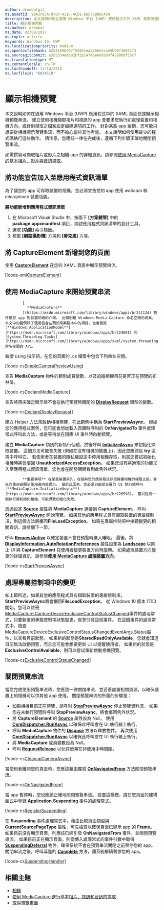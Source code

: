```yaml
---
author: drewbatgit
ms.assetid: 9BA3F85A-970F-411C-ACB1-B65768B8548A
description: 本文說明如何在通用 Windows 平台 (UWP) 應用程式中的 XAML 頁面快速顯示相機預覽串流。
title: 顯示相機預覽
ms.author: drewbat
ms.date: 02/08/2017
ms.topic: article
keywords: Windows 10, UWP
ms.localizationpriority: medium
ms.openlocfilehash: b258569b707f50051eaa266e2cae5b9971894cf3
ms.sourcegitcommit: e38b334edb82bf2b1474ba686990f4299b8f59c7
ms.translationtype: MT
ms.contentlocale: zh-TW
ms.lasthandoff: 11/14/2018
ms.locfileid: "6834519"
---
```

# <a name="display-the-camera-preview"></a>顯示相機預覽


本文說明如何在通用 Windows 平台 (UWP) 應用程式中的 XAML 頁面快速顯示相機預覽串流。 建立使用相機擷取相片和視訊的 app 會要求您執行如處理裝置和相機方向，或針對擷取之檔案設定編碼選項的工作。 針對某些 app 案例，您可能只想要從相機顯示預覽串流，而不擔心這些其他考量。 本文說明如何使用最少的程式碼執行這些動作。 請注意，您應該一律在完成後，遵循下列步驟正確地關閉預覽串流。

如需撰寫可擷取相片或影片之相機 app 的詳細資訊，請參閱[使用 MediaCapture 的基本相片、影片與音訊擷取](basic-photo-video-and-audio-capture-with-MediaCapture.md)。

## <a name="add-capability-declarations-to-the-app-manifest"></a>將功能宣告加入至應用程式資訊清單

為了讓您的 app 可存取裝置的相機，您必須宣告您的 app 使用 *webcam* 和 *microphone* 裝置功能。 

**將功能新增到應用程式資訊清單**

1.  在 Microsoft Visual Studio 中，按兩下 **\[方案總管\]** 中的 **package.appxmanifest** 項目，開啟應用程式資訊清單的設計工具。
2.  選取 **\[功能\]** 索引標籤。
3.  核取 **\[網路攝影機\]** 方塊和 **\[麥克風\]** 方塊。

## <a name="add-a-captureelement-to-your-page"></a>將 CaptureElement 新增到您的頁面

使用 [**CaptureElement**](https://msdn.microsoft.com/library/windows/apps/br209278) 在您的 XAML 頁面中顯示預覽串流。

[!code-xml[CaptureElement](./code/SimpleCameraPreview_Win10/cs/MainPage.xaml#SnippetCaptureElement)]



## <a name="use-mediacapture-to-start-the-preview-stream"></a>使用 MediaCapture 來開始預覽串流


            [
              **MediaCapture**
            ](https://msdn.microsoft.com/library/windows/apps/br241124) 物件是您 app 對裝置相機的介面。 此類別是 Windows.Media.Capture 命名空間的成員。 本文中的範例除了使用包含在預設專案範本中的項目，也會使用 [**Windows.ApplicationModel**](https://msdn.microsoft.com/library/windows/apps/br224691) 和 [System.Threading.Tasks](https://msdn.microsoft.com/library/windows/apps/xaml/system.threading.tasks.aspx) 命名空間的 API。

新增 using 指示詞，在您的頁面的 .cs 檔案中包含下列命名空間。

[!code-cs[SimpleCameraPreviewUsing](./code/SimpleCameraPreview_Win10/cs/MainPage.xaml.cs#SnippetSimpleCameraPreviewUsing)]

宣告 **MediaCapture** 物件的類別成員變數，以及追蹤相機目前是否正在預覽的布林值。 

[!code-cs[DeclareMediaCapture](./code/SimpleCameraPreview_Win10/cs/MainPage.xaml.cs#SnippetDeclareMediaCapture)]

宣告將用來確定顯示器不會在執行預覽時關閉的 [**DisplayRequest**](https://msdn.microsoft.com/library/windows/apps/Windows.System.Display.DisplayRequest) 類型的變數。

[!code-cs[DeclareDisplayRequest](./code/SimpleCameraPreview_Win10/cs/MainPage.xaml.cs#SnippetDeclareDisplayRequest)]

建立 Helper 方法來啟動相機預覽，在此範例中稱為 **StartPreviewAsync**。 根據您的應用程式案例，您可能會想從載入頁面時呼叫的 **OnNavigatedTo** 事件處理常式呼叫此方法，或是等待並在回應 UI 事件時啟動預覽。

建立 **MediaCapture** 類別的新執行個體，然後呼叫 [**InitializeAsync**](https://msdn.microsoft.com/library/windows/apps/br226598) 來初始化擷取裝置。 這個方法可能會失敗 (例如在沒有相機的裝置上)，因此您應該從 **try** 區塊中呼叫它。 若使用者在裝置的隱私權設定中停用相機存取，則當您嘗試初始化相機時將會擲回 **UnauthorizedAccessException**。 如果您沒有將適當的功能加入至應用程式資訊清單，您也會在開發期間看到此例外狀況。


            **重要事項** 在某些裝置系列，在授與您的應用程式存取裝置相機的權限之前，會先向使用者顯示使用者同意提示。 基於此因素，您必須只能從主要的 UI 執行緒呼叫 [**MediaCapture.InitializeAsync**](https://msdn.microsoft.com/library/windows/apps/br226598)。 嘗試從另一個執行緒初始化相機，可能導致初始化失敗。

透過設定 [**Source**](https://msdn.microsoft.com/library/windows/apps/br209280) 屬性將 **MediaCapture** 連接到 **CaptureElement**。 呼叫 [**StartPreviewAsync**](https://msdn.microsoft.com/library/windows/apps/br226613) 開始預覽。 如果其他的應用程式具有擷取裝置的專屬控制項，則這個方法將擲回**FileLoadException**。 如需在專屬控制項中接聽變更的相關資訊，請參閱下一節。

呼叫 [**RequestActive**](https://msdn.microsoft.com/library/windows/apps/Windows.System.Display.DisplayRequest.RequestActive) 以確定裝置不會在預覽時進入睡眠。 最後，將 [**DisplayInformation.AutoRotationPreferences**](https://msdn.microsoft.com/library/windows/apps/Windows.Graphics.Display.DisplayInformation.AutoRotationPreferences) 屬性設定為 [**Landscape**](https://msdn.microsoft.com/library/windows/apps/Windows.Graphics.Display.DisplayOrientations) 以防止 UI 與 **CaptureElement** 在使用者變更裝置方向時旋轉。 如需處理裝置方向變更的詳細資訊，請參閱[**使用 MediaCapture 處理裝置方向**](handle-device-orientation-with-mediacapture.md)。  

[!code-cs[StartPreviewAsync](./code/SimpleCameraPreview_Win10/cs/MainPage.xaml.cs#SnippetStartPreviewAsync)]

## <a name="handle-changes-in-exclusive-control"></a>處理專屬控制項中的變更
如上節所述，如果其他的應用程式具有擷取裝置的專屬控制項，**StartPreviewAsync**將會擲回**FileLoadException**。 從 Windows 10 版本 1703 開始，您可以註冊[MediaCapture.CaptureDeviceExclusiveControlStatusChanged](https://docs.microsoft.com/uwp/api/Windows.Media.Capture.MediaCapture.CaptureDeviceExclusiveControlStatusChanged)事件的處理常式，只要裝置的專屬控制項狀態變更，就會引發這個事件。 在這個事件的處理常式中，檢查[MediaCaptureDeviceExclusiveControlStatusChangedEventArgs.Status](https://docs.microsoft.com/uwp/api/windows.media.capture.mediacapturedeviceexclusivecontrolstatuschangedeventargs.Status)屬性，以查看目前狀態。 如果新的狀態是**SharedReadOnlyAvailable**，您就會知道目前無法啟動預覽，而且您可能會想要更新 UI 以提醒使用者。 如果新的狀態是**ExclusiveControlAvailable**，則可以嘗試重新啟動相機預覽。

[!code-cs[ExclusiveControlStatusChanged](./code/SimpleCameraPreview_Win10/cs/MainPage.xaml.cs#SnippetExclusiveControlStatusChanged)]

## <a name="shut-down-the-preview-stream"></a>關閉預覽串流

當您完成使用預覽串流時，您應該一律關閉串流，並妥善處置相關資源，以確保裝置上的相機可以供其他 app 使用。 關閉預覽串流的所需的步驟是：

-   如果相機目前正在預覽，請呼叫 [**StopPreviewAsync**](https://msdn.microsoft.com/library/windows/apps/br226622) 停止預覽資料流。 如果您在未執行預覽時呼叫 **StopPreviewAsync**，將會擲回例外狀況。
-   將 **CaptureElement** 的 [**Source**](https://msdn.microsoft.com/library/windows/apps/br209280) 屬性設為 Null。 使用 [**CoreDispatcher.RunAsync**](https://msdn.microsoft.com/library/windows/apps/windows.ui.core.coredispatcher.runasync.aspx) 以確保此呼叫會在 UI 執行緒上執行。
-   呼叫 **MediaCapture** 物件的 [**Dispose**](https://msdn.microsoft.com/library/windows/apps/dn278858) 方法以釋放物件。 再次使用 [**CoreDispatcher.RunAsync**](https://msdn.microsoft.com/library/windows/apps/windows.ui.core.coredispatcher.runasync.aspx) 以確保此呼叫會在 UI 執行緒上執行。
-   將 **MediaCapture** 成員變數設為 Null。
-   呼叫 [**RequestRelease**](https://msdn.microsoft.com/library/windows/apps/Windows.System.Display.DisplayRequest.RequestRelease) 以允許螢幕在非使用中時關閉。

[!code-cs[CleanupCameraAsync](./code/SimpleCameraPreview_Win10/cs/MainPage.xaml.cs#SnippetCleanupCameraAsync)]

當使用者離開您的頁面時，您應該藉由覆寫 [**OnNavigatedFrom**](https://msdn.microsoft.com/library/windows/apps/br227507) 方法關閉預覽串流。

[!code-cs[OnNavigatedFrom](./code/SimpleCameraPreview_Win10/cs/MainPage.xaml.cs#SnippetOnNavigatedFrom)]

當 app 暫停時，您也應該正確地關閉預覽串流。 若要這樣做，請在您頁面的建構函式中登錄 [**Application.Suspending**](https://msdn.microsoft.com/library/windows/apps/br205860) 事件的處理常式。

[!code-cs[RegisterSuspending](./code/SimpleCameraPreview_Win10/cs/MainPage.xaml.cs#SnippetRegisterSuspending)]

在 **Suspending** 事件處理常式中，藉由比較頁面類型與 [**CurrentSourcePageType**](https://msdn.microsoft.com/library/windows/apps/hh702390) 屬性，可先檢查以確保頁面已顯示 app 的 [**Frame**](https://msdn.microsoft.com/library/windows/apps/br242682)。 如果目前沒有顯示頁面，則應該已經引發 **OnNavigatedFrom** 事件，並關閉預覽串流。 如果目前正在顯示頁面，則從傳入處理常式的事件引數中取得 [**SuspendingDeferral**](https://msdn.microsoft.com/library/windows/apps/br224684) 物件，確保系統不會在預覽串流關閉之前暫停您的 app。 關閉串流之後，呼叫延遲的 [**Complete**](https://msdn.microsoft.com/library/windows/apps/br224685) 方法，讓系統繼續暫停您的 app。

[!code-cs[SuspendingHandler](./code/SimpleCameraPreview_Win10/cs/MainPage.xaml.cs#SnippetSuspendingHandler)]


## <a name="related-topics"></a>相關主題

* [相機](camera.md)
* [使用 MediaCapture 進行基本相片、視訊和音訊的擷取](basic-photo-video-and-audio-capture-with-MediaCapture.md)
* [取得預覽畫面](get-a-preview-frame.md)

